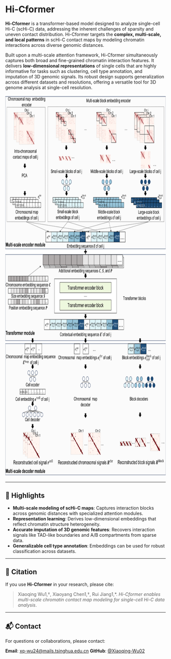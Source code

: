 # Hi-Cformer

**Hi-Cformer** is a transformer-based model designed to analyze single-cell Hi-C (scHi-C) data, addressing the inherent challenges of sparsity and uneven contact distribution. Hi-Cformer targets the **complex, multi-scale, and local patterns** in scHi-C contact maps by modeling chromatin interactions across diverse genomic distances.

Built upon a multi-scale attention framework, Hi-Cformer simultaneously captures both broad and fine-grained chromatin interaction features. It delivers **low-dimensional representations** of single cells that are highly informative for tasks such as clustering, cell type annotation, and imputation of 3D genomic signals. Its robust design supports generalization across different datasets and resolutions, offering a versatile tool for 3D genome analysis at single-cell resolution.

<p align="center">
  <img src="https://raw.githubusercontent.com/Xiaoqing-Wu02/Hi-Cformer/main/assets/hicformer.png" width="600" height="1200" alt="Hi-Cformer Model Architecture">
</p>


---

## 🚀 Highlights

- **Multi-scale modeling of scHi-C maps**: Captures interaction blocks across genomic distances with specialized attention modules.
- **Representation learning**: Derives low-dimensional embeddings that reflect chromatin structure heterogeneity.
- **Accurate imputation of 3D genomic features**: Recovers interaction signals like TAD-like boundaries and A/B compartments from sparse data.
- **Generalizable cell type annotation**: Embeddings can be used for robust classification across datasets.


---

## 📖 Citation

If you use **Hi-Cformer** in your research, please cite:

> Xiaoqing Wu1,†, Xiaoyang Chen1,†, Rui Jiang1,*. *Hi-Cformer enables multi-scale chromatin contact map modeling for single-cell Hi-C data analysis*.

---

## 📬 Contact

For questions or collaborations, please contact:

**Email**: xq-wu24@mails.tsinghua.edu.cn
**GitHub**: [@Xiaoqing-Wu02](https://github.com/Xiaoqing-Wu02)
